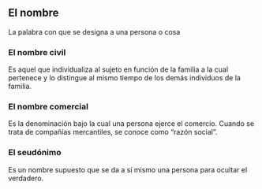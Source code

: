 ## El nombre 
La palabra con que se designa a una persona o cosa

### El nombre civil
Es aquel que individualiza al sujeto en función de la familia a la cual pertenece y lo distingue al mismo tiempo de los demás individuos de la familia.

### El nombre comercial
Es la denominación bajo la cual una persona ejerce el comercio. Cuando se trata de compañías mercantiles, se conoce como “razón social”.

### El seudónimo
Es un nombre supuesto que se da a sí mismo una persona para ocultar el verdadero.
